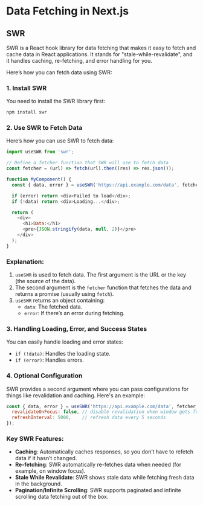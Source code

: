 # Data Fetching in Next.js
## SWR
SWR is a React hook library for data fetching that makes it easy to fetch and cache data in React applications. It stands for "stale-while-revalidate", and it handles caching, re-fetching, and error handling for you.

Here’s how you can fetch data using SWR:

### 1. Install SWR

You need to install the SWR library first:

```bash
npm install swr
```

### 2. Use SWR to Fetch Data

Here’s how you can use SWR to fetch data:

```javascript
import useSWR from 'swr';

// Define a fetcher function that SWR will use to fetch data
const fetcher = (url) => fetch(url).then((res) => res.json());

function MyComponent() {
  const { data, error } = useSWR('https://api.example.com/data', fetcher);

  if (error) return <div>Failed to load</div>;
  if (!data) return <div>Loading...</div>;

  return (
    <div>
      <h1>Data:</h1>
      <pre>{JSON.stringify(data, null, 2)}</pre>
    </div>
  );
}
```

### Explanation:
1. `useSWR` is used to fetch data. The first argument is the URL or the key (the source of the data).
2. The second argument is the `fetcher` function that fetches the data and returns a promise (usually using `fetch`).
3. `useSWR` returns an object containing:
   - `data`: The fetched data.
   - `error`: If there’s an error during fetching.

### 3. Handling Loading, Error, and Success States
You can easily handle loading and error states:
- `if (!data)`: Handles the loading state.
- `if (error)`: Handles errors.

### 4. Optional Configuration
SWR provides a second argument where you can pass configurations for things like revalidation and caching. Here's an example:

```javascript
const { data, error } = useSWR('https://api.example.com/data', fetcher, {
  revalidateOnFocus: false, // disable revalidation when window gets focus
  refreshInterval: 5000,    // refresh data every 5 seconds
});
```

### Key SWR Features:
- **Caching**: Automatically caches responses, so you don’t have to refetch data if it hasn’t changed.
- **Re-fetching**: SWR automatically re-fetches data when needed (for example, on window focus).
- **Stale While Revalidate**: SWR shows stale data while fetching fresh data in the background.
- **Pagination/Infinite Scrolling**: SWR supports paginated and infinite scrolling data fetching out of the box.